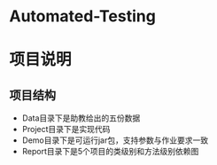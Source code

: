 # Automated-Testing
# 项目说明



## 项目结构

- Data目录下是助教给出的五份数据
- Project目录下是实现代码
- Demo目录下是可运行jar包，支持参数与作业要求一致
- Report目录下是5个项目的类级别和方法级别依赖图







